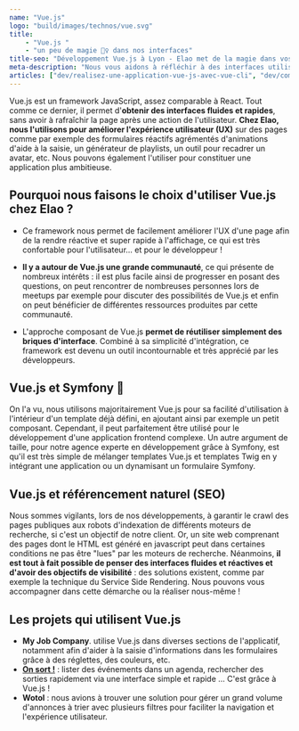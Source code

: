 ```yaml
---
name: "Vue.js"
logo: "build/images/technos/vue.svg"
title:
    - "Vue.js "
    - "un peu de magie 🧙‍♀️ dans nos interfaces"
title-seo: "Développement Vue.js à Lyon - Elao met de la magie dans vos applis ! 🧙‍♀️"
meta-description: "Nous vous aidons à réfléchir à des interfaces utilisateur rapides et efficaces que nous pouvons mettre en oeuvre grâce à Vue.js, un framework javascript reconnu et solide !"
articles: ["dev/realisez-une-application-vue-js-avec-vue-cli", "dev/comment-integrer-vue-js-application-symfony", "dev/pourquoi-devriez-vous-utiliser-vue-js-dans-vos-projets"]
---
```


Vue.js est un framework JavaScript, assez comparable à React. Tout comme ce dernier, il permet d'**obtenir des interfaces fluides et rapides**, sans avoir à rafraîchir la page après une action de l'utilisateur. **Chez Elao, nous l'utilisons pour améliorer l'expérience utilisateur (UX)** sur des pages comme par exemple des formulaires réactifs agrémentés d'animations d'aide à la saisie, un générateur de playlists, un outil pour recadrer un avatar, etc. Nous pouvons également l'utiliser pour constituer une application plus ambitieuse.

## Pourquoi nous faisons le choix d'utiliser Vue.js chez Elao ?

- Ce framework nous permet de facilement améliorer l'UX d'une page afin de la rendre réactive et super rapide à l'affichage, ce qui est très confortable pour l'utilisateur... et pour le développeur !

- **Il y a autour de Vue.js une grande communauté**, ce qui présente de nombreux intérêts : il est plus facile ainsi de progresser en posant des questions, on peut rencontrer de nombreuses personnes lors de meetups par exemple pour discuter des possibilités de Vue.js et enfin on peut bénéficier de différentes ressources produites par cette communauté.

- L'approche composant de Vue.js **permet de réutiliser simplement des briques d'interface**. Combiné à sa simplicité d'intégration, ce framework est devenu un outil incontournable et très apprécié par les développeurs.

## Vue.js et Symfony 🤝

On l'a vu, nous utilisons majoritairement Vue.js pour sa facilité d'utilisation à l'intérieur d'un template déjà défini, en ajoutant ainsi par exemple un petit composant. Cependant, il peut parfaitement être utilisé pour le développement d'une application frontend complexe. Un autre argument de taille, pour notre agence experte en développement grâce à Symfony, est qu'il est très simple de mélanger templates Vue.js et templates Twig en y intégrant une application ou un dynamisant un formulaire Symfony.

## Vue.js et référencement naturel (SEO)

Nous sommes vigilants, lors de nos développements, à garantir le crawl des pages publiques aux robots d'indexation de différents moteurs de recherche, si c'est un objectif de notre client. Or, un site web comprenant des pages dont le HTML est généré en javascript peut dans certaines conditions ne pas être "lues" par les moteurs de recherche. Néanmoins, **il est tout à fait possible de penser des interfaces fluides et réactives et d'avoir des objectifs de visibilité** : des solutions existent, comme par exemple la technique du Service Side Rendering. Nous pouvons vous accompagner dans cette démarche ou la réaliser nous-même !

## Les projets qui utilisent Vue.js

- **My Job Company**. utilise Vue.js dans diverses sections de l'applicatif, notamment afin d'aider à la saisie d'informations dans les formulaires grâce à des réglettes, des couleurs, etc.
- [**On sort !**](../case-study/onsort.md) : lister des événements dans un agenda, rechercher des sorties rapidement via une interface simple et rapide ... C'est grâce à Vue.js !
- **Wotol** : nous avions à trouver une solution pour gérer un grand volume d'annonces à trier avec plusieurs filtres pour faciliter la navigation et l'expérience utilisateur.
